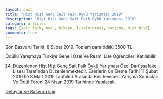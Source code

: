 ```yaml
---
layout: post
title: "Hişt Hişt Genç Sait Faik Öykü Yarışması 2019"
description: "Hişt Hişt Genç Sait Faik Öykü Yarışması 2019"
category: articles
tags: [sait faik, oyku, hikaye, liselerarası, yarışma, hist hist]
comments: true
---
```


Son Başvuru Tarihi: 8 Şubat 2019. Toplam para ödülü 3500 TL

Ödüllü Yarışmaya Türkiye Geneli Özel Ve Resmi Lise Öğrencileri Katılabilir.

14. Düzenlenen Hişt Hişt Genç Sait Faik Öykü Yarışması Özel Darüşşafaka Lisesi Tarafından Düzenlenmektedir. Eserlerin Ön Eleme Tarihi 11 Şubat 2019 İle 8 Mart 2019 Tarihileri Arasında Belirlenecek. Yarışma Sonuçları Ve Ödül Töreni 24 Nisan 2019 Tarihinde Yapılacak.

[Detaylar ve Başvuru için](https://www.guncel-egitim.org/2018-hist-hist-genc-sait-faik-oyku-yarismasi/)